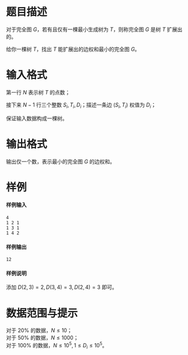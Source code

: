 
# 题目描述

对于完全图 $G$，若有且仅有一棵最小生成树为 $T$，则称完全图 $G$ 是树 $T$ 扩展出的。

给你一棵树 $T$，找出 $T$ 能扩展出的边权和最小的完全图 $G$。


# 输入格式

第一行 $N$ 表示树 $T$ 的点数；

接下来 $N-1$ 行三个整数 $S_i, T_i, D_i$；描述一条边 $(S_i, T_i)$ 权值为 $D_i$；

保证输入数据构成一棵树。


# 输出格式

输出仅一个数，表示最小的完全图 $G$ 的边权和。

# 样例

#### 样例输入
```plain
4  
1 2 1  
1 3 1  
1 4 2  
```

#### 样例输出
```plain
12
```

#### 样例说明
添加 $D(2, 3)=2, D(3, 4)=3, D(2, 4)=3$ 即可。

# 数据范围与提示

对于 $20\%$ 的数据，$N\le 10$；  
对于 $50\%$ 的数据，$N\le 1000$；  
对于 $100\%$ 的数据，$N\le 10^5, 1\le D_i\le 10^5$。


